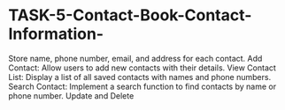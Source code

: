 # TASK-5-Contact-Book-Contact-Information-
Store name, phone number, email, and address for each contact.  Add Contact: Allow users to add new contacts with their details.  View Contact List: Display a list of all saved contacts with names and phone numbers.  Search Contact: Implement a search function to find contacts by name or phone number.  Update and Delete
